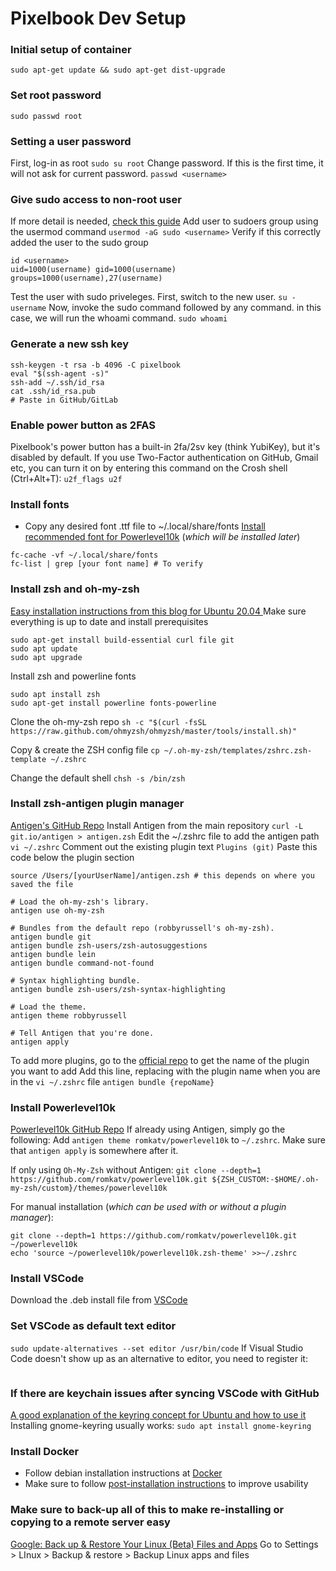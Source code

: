# Pixelbook Dev Setup

### Initial setup of container
```sudo apt-get update && sudo apt-get dist-upgrade```

### Set root password
```sudo passwd root```

### Setting a user password
First, log-in as root
```sudo su root```
Change password. If this is the first time, it will not ask for current password.
```passwd <username>```

### Give sudo access to non-root user
If more detail is needed, [check this guide](https://linoxide.com/linux-how-to/add-user-to-sudoers-on-debian/)
Add user to sudoers group using the usermod command
```usermod -aG sudo <username>```
Verify if this correctly added the user to the sudo group
```
id <username>
uid=1000(username) gid=1000(username) groups=1000(username),27(username)
```
Test the user with sudo priveleges. First, switch to the new user.
```su - username```
Now, invoke the sudo command followed by any command. in this case, we will run the whoami command.
```sudo whoami```

### Generate a new ssh key
```
ssh-keygen -t rsa -b 4096 -C pixelbook
eval "$(ssh-agent -s)"
ssh-add ~/.ssh/id_rsa
cat .ssh/id_rsa.pub
# Paste in GitHub/GitLab
```

### Enable power button as 2FAS
Pixelbook's power button has a built-in 2fa/2sv key (think YubiKey), but it's disabled by default. If you use Two-Factor authentication on GitHub, Gmail etc, you can turn it on by entering this command on the Crosh shell (Ctrl+Alt+T):
```u2f_flags u2f```

### Install fonts
- Copy any desired font .ttf file to ~/.local/share/fonts
[Install recommended font for Powerlevel10k](https://github.com/romkatv/powerlevel10k#meslo-nerd-font-patched-for-powerlevel10k) (_which will be installed later_)

```
fc-cache -vf ~/.local/share/fonts
fc-list | grep [your font name] # To verify
```

### Install zsh and oh-my-zsh
[Easy installation instructions from this blog for Ubuntu 20.04 ](https://chrisrmiller.com/install-zsh-and-oh-my-zsh-on-ubuntu-20-04/)
Make sure everything is up to date and install prerequisites
```
sudo apt-get install build-essential curl file git
sudo apt update
sudo apt upgrade
```

Install zsh and powerline fonts
```
sudo apt install zsh
sudo apt-get install powerline fonts-powerline
```

Clone the oh-my-zsh repo
```sh -c "$(curl -fsSL https://raw.github.com/ohmyzsh/ohmyzsh/master/tools/install.sh)"```

Copy & create the ZSH config file
```cp ~/.oh-my-zsh/templates/zshrc.zsh-template ~/.zshrc```

Change the default shell
```chsh -s /bin/zsh```

### Install zsh-antigen plugin manager
[Antigen's GitHub Repo](https://github.com/zsh-users/antigen)
Install Antigen from the main repository
```curl -L git.io/antigen > antigen.zsh```
Edit the ~/.zshrc file to add the antigen path
```vi ~/.zshrc```
Comment out the existing plugin text
```Plugins (git)```
Paste this code below the plugin section
```
source /Users/[yourUserName]/antigen.zsh # this depends on where you saved the file

# Load the oh-my-zsh's library.
antigen use oh-my-zsh

# Bundles from the default repo (robbyrussell's oh-my-zsh).
antigen bundle git
antigen bundle zsh-users/zsh-autosuggestions
antigen bundle lein
antigen bundle command-not-found

# Syntax highlighting bundle.
antigen bundle zsh-users/zsh-syntax-highlighting

# Load the theme.
antigen theme robbyrussell

# Tell Antigen that you're done.
antigen apply
```
To add more plugins, go to the [official repo](https://github.com/ohmyzsh/ohmyzsh/wiki/Plugins) to get the name of the plugin you want to add
Add this line, replacing with the plugin name when you are in the `vi ~/.zshrc` file
```antigen bundle {repoName}```

### Install Powerlevel10k
[Powerlevel10k GitHub Repo](https://github.com/romkatv/powerlevel10k)
If already using Antigen, simply go the following:
Add `antigen theme romkatv/powerlevel10k` to `~/.zshrc`. Make sure that `antigen apply` is somewhere after it.

If only using `Oh-My-Zsh` without Antigen:
```git clone --depth=1 https://github.com/romkatv/powerlevel10k.git ${ZSH_CUSTOM:-$HOME/.oh-my-zsh/custom}/themes/powerlevel10k```

For manual installation (_which can be used with or without a plugin manager_):
```
git clone --depth=1 https://github.com/romkatv/powerlevel10k.git ~/powerlevel10k
echo 'source ~/powerlevel10k/powerlevel10k.zsh-theme' >>~/.zshrc
```

### Install VSCode
Download the .deb install file from [VSCode](https://code.visualstudio.com/)

### Set VSCode as default text editor
```sudo update-alternatives --set editor /usr/bin/code```
If Visual Studio Code doesn't show up as an alternative to editor, you need to register it:
```sudo update-alternatives --install editor /usr/bin/editor $(which code)
```

### If there are keychain issues after syncing VSCode with GitHub 
[A good explanation of the keyring concept for Ubuntu and how to use it](https://itsfoss.com/ubuntu-keyring/)
Installing gnome-keyring usually works:
```sudo apt install gnome-keyring```

### Install Docker
- Follow debian installation instructions at [Docker](https://docs.docker.com/engine/install/debian/)
- Make sure to follow [post-installation instructions](https://docs.docker.com/engine/install/linux-postinstall/) to improve usability

### Make sure to back-up all of this to make re-installing or copying to a remote server easy
[Google: Back up & Restore Your Linux (Beta) Files and Apps](https://support.google.com/pixelbook/answer/9654926?hl=en&ref_topic=9146794)
Go to Settings > LInux > Backup & restore > Backup Linux apps and files

